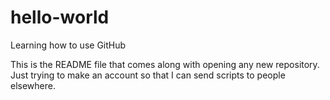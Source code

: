 # hello-world
Learning how to use GitHub

This is the README file that comes along with opening any new repository. Just trying to make an account so that I can send scripts to people elsewhere. 
